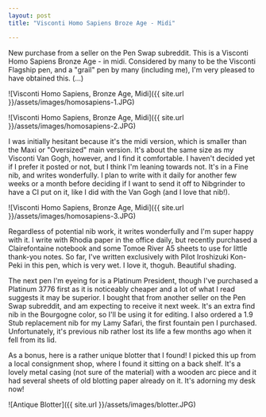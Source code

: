 ```yaml
---
layout: post
title: "Visconti Homo Sapiens Broze Age - Midi"

---
```


New purchase from a seller on the Pen Swap subreddit.  This is a Visconti Homo Sapiens Bronze Age - in midi.  Considered by many to be the Visconti Flagship pen, and a "grail" pen by many (including me), I'm very pleased to have obtained this. (...)

![Visconti Homo Sapiens, Bronze Age, Midi]({{ site.url }}/assets/images/homosapiens-1.JPG)

<!--more-->

![Visconti Homo Sapiens, Bronze Age, Midi]({{ site.url }}/assets/images/homosapiens-2.JPG)

I was initially hesitant because it's the midi version, which is smaller than the Maxi or "Oversized" main version.  It's about the same size as my Visconti Van Gogh, however, and I find it comfortable.  I haven't decided yet if I prefer it posted or not, but I think I'm leaning towards not.  It's in a Fine nib, and writes wonderfully.  I plan to write with it daily for another few weeks or a month before deciding if I want to send it off to Nibgrinder to have a CI put on it, like I did with the Van Gogh (and I love that nib!).

![Visconti Homo Sapiens, Bronze Age, Midi]({{ site.url }}/assets/images/homosapiens-3.JPG)

Regardless of potential nib work, it writes wonderfully and I'm super happy with it.  I write with Rhodia paper in the office daily, but recently purchased a Clairefontaine notebook and some Tomoe River A5 sheets to use for little thank-you notes.  So far, I've written exclusively with Pilot Iroshizuki Kon-Peki in this pen, which is very wet.  I love it, thoguh.  Beautiful shading.

The next pen I'm eyeing for is a Platinum President, though I've purchased a Platinum 3776 first as it is noticeably cheaper and a lot of what I read suggests it may be superior.  I bought that from another seller on the Pen Swap subreddit, and am expecting to receive it next week.  It's an extra find nib in the Bourgogne color, so I'll be using it for editing.  I also ordered a 1.9 Stub replacement nib for my Lamy Safari, the first fountain pen I purchased.  Unfortunately, it's previous nib rather lost its life a few months ago when it fell from its lid.

As a bonus, here is a rather unique blotter that I found!  I picked this up from a local consignment shop, where I found it sitting on a back shelf.  It's a lovely metal casing (not sure of the material) with a wooden arc piece and it had several sheets of old blotting paper already on it.  It's adorning my desk now!

![Antique Blotter]({{ site.url }}/assets/images/blotter.JPG)
